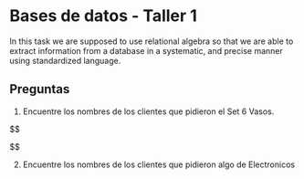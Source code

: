 # Bases de datos - Taller 1

In this task we are supposed to use relational algebra so that we are able to extract information from a database in a systematic, and precise manner using standardized language.


## Preguntas
1. Encuentre los nombres de los clientes que pidieron el Set 6 Vasos.

<!-- Tankegang:
Jeg må først lage en tabell, som inneholder producted, og clientesene, så hente ut personene som kjøpte det spesifikke produktet. -->

$$

$$

2. Encuentre los nombres de los clientes que pidieron algo de Electronicos